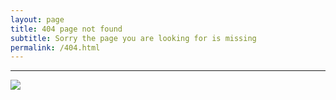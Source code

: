 ```yaml
---
layout: page
title: 404 page not found
subtitle: Sorry the page you are looking for is missing
permalink: /404.html
---
```


-------------

![](http://i.giphy.com/UAv7QbXA0vCYo.gif)
